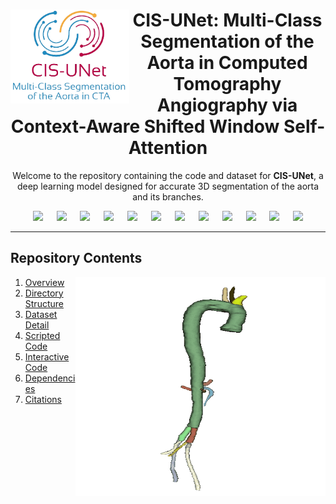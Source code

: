 <div align=center> <h1>
  <img align="left" width="190" height="150" src="assets/OriginalLogo.png" alt="CIS-UNet: Multi-Class Segmentation of the Aorta in  Computed Tomography Angiography via Context-Aware Shifted Window Self-Attention">
  CIS-UNet: Multi-Class Segmentation of the Aorta in  Computed Tomography Angiography via Context-Aware Shifted Window Self-Attention</h1>

Welcome to the repository containing the code and dataset for **CIS-UNet**, a deep learning model designed for accurate 3D segmentation of the aorta and its branches.
  
[![](https://img.shields.io/badge/Imran-gray?logo=github&logoColor=white&label=Muhammad&labelColor=darkgreen&color=red)](https://www.linkedin.com/in/imrannust/) &emsp;
[![](https://img.shields.io/badge/Jonathan-gray?logo=world%20health%20organization&logoColor=white&label=Krebs&labelColor=darkblue&color=limegreen)](https://surgery.med.ufl.edu/profile/krebs-jonathan/) &emsp;
[![](https://img.shields.io/badge/Gopu-gray?logo=linkedin&logoColor=white&label=Veera&labelColor=black&color=yellow)](https://www.linkedin.com/in/veera-rajasekhar-reddy-gopu-3107361a6/?originalSubdomain=in) &emsp;
[![](https://img.shields.io/badge/Fazzone-gray?logo=world%20health%20organization&logoColor=white&label=Brian&labelColor=darkred&color=cyan)](https://surgery.med.ufl.edu/profile/fazzone-brian/) &emsp;
[![](https://img.shields.io/badge/Balaji%20Sivaraman-gray?logo=linkedin&logoColor=white&label=Vishal&labelColor=darkgreen&color=orange)](https://www.linkedin.com/in/vishal-balaji-sivaraman-ab86a7294/) &emsp;
[![](https://img.shields.io/badge/Kumar-gray?logo=linkedin&logoColor=white&label=Amarjeet&labelColor=darkpurple&color=lime)](https://www.linkedin.com/in/amar-ufl/) &emsp;
[![](https://img.shields.io/badge/Viscardi-gray?logo=world%20health%20organization&logoColor=white&label=Chelsea&labelColor=darkslategray&color=fuchsia)](https://surgery.med.ufl.edu/profile/viscardi-chelsea/) &emsp;
[![](https://img.shields.io/badge/Heithaus-gray?logo=world%20health%20organization&logoColor=white&label=Robert&labelColor=darkolivegreen&color=purple)](https://www.orlandohealth.com/physician-finder/robert-e-heithaus-md#/overview) &emsp;
[![](https://img.shields.io/badge/Shickel-gray?logo=linkedin&logoColor=white&label=Benjamin&labelColor=navy&color=orange)](https://www.linkedin.com/in/benjamin-shickel-804976ab/) &emsp;
[![](https://img.shields.io/badge/Zhou-gray?logo=github&logoColor=white&label=Yuyin&labelColor=darkorange&color=blue)](https://yuyinzhou.github.io/) &emsp;
[![](https://img.shields.io/badge/Cooper-gray?logo=world%20health%20organization&logoColor=white&label=Michol&labelColor=darkcyan&color=magenta)](https://surgery.med.ufl.edu/profile/cooper-michol/) &emsp;
[![](https://img.shields.io/badge/Shao-gray?logo=linkedin&logoColor=white&label=Wei&labelColor=darkviolet&color=teal)](https://www.linkedin.com/in/wei-shao-438782115/)

</div>

---

## Repository Contents

<img align="right" width="400" height="350" src="assets/LabelAnnotationDemo_v3.gif" alt="Demo of Aortic Branches">

1. [Overview](#overview)
2. [Directory Structure](#directory-structure)
3. [Dataset Detail](#dataset-detail)
4. [Scripted Code](#scripted)
5. [Interactive Code](#interactive)
6. [Dependencies](#dependencies)
7. [Citations](#citations)
